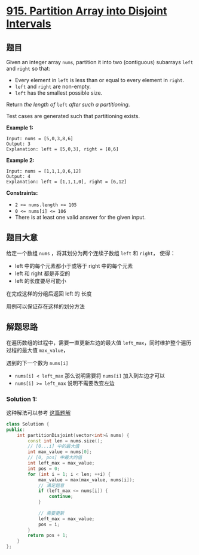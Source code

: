 # [915. Partition Array into Disjoint Intervals](https://leetcode.cn/problems/partition-array-into-disjoint-intervals/)

## 题目

Given an integer array `nums`, partition it into two (contiguous) subarrays `left` and `right` so that:

- Every element in `left` is less than or equal to every element in `right`.
- `left` and `right` are non-empty.
- `left` has the smallest possible size.

Return *the length of* `left` *after such a partitioning*.

Test cases are generated such that partitioning exists.

 

**Example 1:**

```
Input: nums = [5,0,3,8,6]
Output: 3
Explanation: left = [5,0,3], right = [8,6]
```

**Example 2:**

```
Input: nums = [1,1,1,0,6,12]
Output: 4
Explanation: left = [1,1,1,0], right = [6,12]
```

 

**Constraints:**

- `2 <= nums.length <= 105`
- `0 <= nums[i] <= 106`
- There is at least one valid answer for the given input.

## 题目大意

给定一个数组 `nums` ，将其划分为两个连续子数组 `left` 和 `right`， 使得：

-   left 中的每个元素都小于或等于 right 中的每个元素
-   left 和 right 都是非空的
-   left 的长度要尽可能小

在完成这样的分组后返回 left 的 长度

用例可以保证存在这样的划分方法

## 解题思路

在遍历数组的过程中，需要一直更新左边的最大值 `left_max`，同时维护整个遍历过程的最大值 `max_value`，

遇到的下一个数为 `nums[i]`

- `nums[i] < left_max` 那么说明需要将 `nums[i]` 加入到左边才可以
- `nums[i] >= left_max` 说明不需要改变左边

### Solution 1:

这种解法可以参考 [这篇题解](https://leetcode.cn/problems/partition-array-into-disjoint-intervals/solution/)

````c++
class Solution {
public:
    int partitionDisjoint(vector<int>& nums) {
        const int len = nums.size();
        // [0...i] 中的最大值
        int max_value = nums[0];
        // [0, pos] 中最大的值
        int left_max = max_value;
        int pos = 0;
        for (int i = 1; i < len; ++i) {
            max_value = max(max_value, nums[i]);
            // 满足题意
            if (left_max <= nums[i]) {
                continue;
            }
            
            // 需要更新
            left_max = max_value;
            pos = i;
        }
        return pos + 1;
    }
};
````


